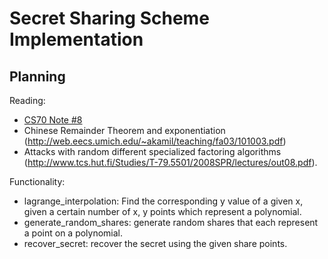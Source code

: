 # Secret Sharing Scheme Implementation

## Planning

Reading:
- [CS70 Note #8](http://www.eecs70.org/static/notes/n8.pdf)
- Chinese Remainder Theorem and exponentiation (http://web.eecs.umich.edu/~akamil/teaching/fa03/101003.pdf)
- Attacks with random different specialized factoring algorithms (http://www.tcs.hut.fi/Studies/T-79.5501/2008SPR/lectures/out08.pdf).

Functionality:
- lagrange_interpolation: Find the corresponding y value of a given x, given a certain number of x, y points which represent a polynomial.
- generate_random_shares: generate random shares that each represent a point on a polynomial.
- recover_secret: recover the secret using the given share points.
